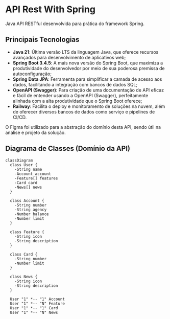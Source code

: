 # API Rest With Spring

Java API RESTful desenvolvida para prática do framework Spring.

## Principais Tecnologias
- **Java 21**: Última versão LTS da linguagem Java, que oferece recursos avançados para desenvolvimento de aplicativos web;
- **Spring Boot 3.4.5**: A mais nova versão do Spring Boot, que maximiza a produtividade do desenvolvedor por meio de sua poderosa premissa de autoconfiguração;
- **Spring Data JPA**: Ferramenta para simplificar a camada de acesso aos dados, facilitando a integração com bancos de dados SQL;
- **OpenAPI (Swagger)**: Para criação de uma documentação de API eficaz e fácil de entender usando a OpenAPI (Swagger), perfeitamente alinhada com a alta produtividade que o Spring Boot oferece;
- **Railway**: Facilita o deploy e monitoramento de soluções na nuvem, além de oferecer diversos bancos de dados como serviço e pipelines de CI/CD.

O Figma foi utilizado para a abstração do domínio desta API, sendo útil na análise e projeto da solução.

## Diagrama de Classes (Domínio da API)

```mermaid
classDiagram
  class User {
    -String name
    -Account account
    -Feature[] features
    -Card card
    -News[] news
  }

  class Account {
    -String number
    -String agency
    -Number balance
    -Number limit
  }

  class Feature {
    -String icon
    -String description
  }

  class Card {
    -String number
    -Number limit
  }

  class News {
    -String icon
    -String description
  }

  User "1" *-- "1" Account
  User "1" *-- "N" Feature
  User "1" *-- "1" Card
  User "1" *-- "N" News
```
